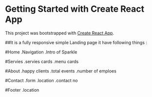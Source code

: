 # Getting Started with Create React App

This project was bootstrapped with [Create React App](https://github.com/facebook/create-react-app).

##It is a fully responsive simple Landing page it have following things :

#Home
.Navigation
.Intro of Sparkle 

#Servies
.servies cards
.menu cards

#About
.happy clients
.total events
.number of emploes

#Contact
.form
.location
.contact no

#Footer
.location



